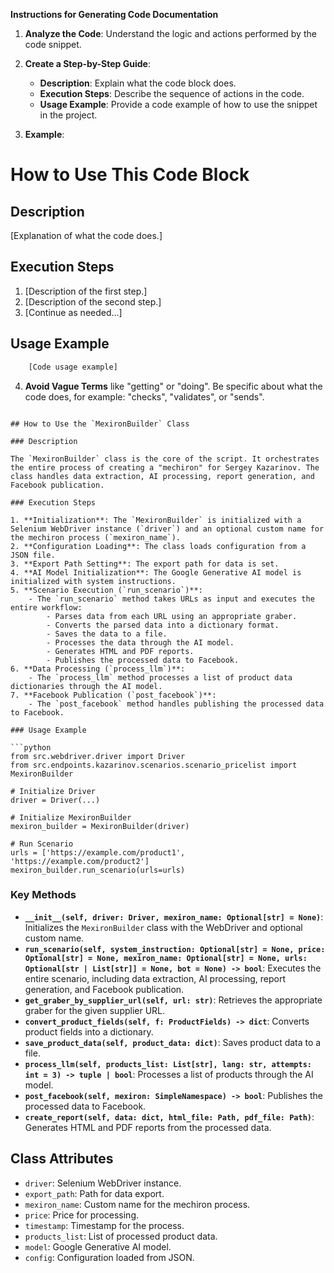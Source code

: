 **Instructions for Generating Code Documentation**

1. **Analyze the Code**: Understand the logic and actions performed by the code snippet.

2. **Create a Step-by-Step Guide**:
    - **Description**: Explain what the code block does.
    - **Execution Steps**: Describe the sequence of actions in the code.
    - **Usage Example**: Provide a code example of how to use the snippet in the project.

3. **Example**:

How to Use This Code Block
=========================================================================================

Description
-------------------------
[Explanation of what the code does.]

Execution Steps
-------------------------
1. [Description of the first step.]
2. [Description of the second step.]
3. [Continue as needed...]

Usage Example
-------------------------

```python
    [Code usage example]
```

4. **Avoid Vague Terms** like "getting" or "doing". Be specific about what the code does, for example: "checks", "validates", or "sends".
```

## How to Use the `MexironBuilder` Class

### Description

The `MexironBuilder` class is the core of the script. It orchestrates the entire process of creating a "mechiron" for Sergey Kazarinov. The class handles data extraction, AI processing, report generation, and Facebook publication. 

### Execution Steps

1. **Initialization**: The `MexironBuilder` is initialized with a Selenium WebDriver instance (`driver`) and an optional custom name for the mechiron process (`mexiron_name`).
2. **Configuration Loading**: The class loads configuration from a JSON file.
3. **Export Path Setting**: The export path for data is set.
4. **AI Model Initialization**: The Google Generative AI model is initialized with system instructions.
5. **Scenario Execution (`run_scenario`)**:
    - The `run_scenario` method takes URLs as input and executes the entire workflow:
        - Parses data from each URL using an appropriate graber.
        - Converts the parsed data into a dictionary format.
        - Saves the data to a file.
        - Processes the data through the AI model.
        - Generates HTML and PDF reports.
        - Publishes the processed data to Facebook.
6. **Data Processing (`process_llm`)**:
    - The `process_llm` method processes a list of product data dictionaries through the AI model. 
7. **Facebook Publication (`post_facebook`)**:
    - The `post_facebook` method handles publishing the processed data to Facebook.

### Usage Example

```python
from src.webdriver.driver import Driver
from src.endpoints.kazarinov.scenarios.scenario_pricelist import MexironBuilder

# Initialize Driver
driver = Driver(...)

# Initialize MexironBuilder
mexiron_builder = MexironBuilder(driver)

# Run Scenario
urls = ['https://example.com/product1', 'https://example.com/product2']
mexiron_builder.run_scenario(urls=urls)
```

### Key Methods

- **`__init__(self, driver: Driver, mexiron_name: Optional[str] = None)`**: Initializes the `MexironBuilder` class with the WebDriver and optional custom name.
- **`run_scenario(self, system_instruction: Optional[str] = None, price: Optional[str] = None, mexiron_name: Optional[str] = None, urls: Optional[str | List[str]] = None, bot = None) -> bool`**: Executes the entire scenario, including data extraction, AI processing, report generation, and Facebook publication.
- **`get_graber_by_supplier_url(self, url: str)`**: Retrieves the appropriate graber for the given supplier URL.
- **`convert_product_fields(self, f: ProductFields) -> dict`**: Converts product fields into a dictionary.
- **`save_product_data(self, product_data: dict)`**: Saves product data to a file.
- **`process_llm(self, products_list: List[str], lang: str, attempts: int = 3) -> tuple | bool`**: Processes a list of products through the AI model.
- **`post_facebook(self, mexiron: SimpleNamespace) -> bool`**: Publishes the processed data to Facebook.
- **`create_report(self, data: dict, html_file: Path, pdf_file: Path)`**: Generates HTML and PDF reports from the processed data.

## Class Attributes

- `driver`: Selenium WebDriver instance.
- `export_path`: Path for data export.
- `mexiron_name`: Custom name for the mechiron process.
- `price`: Price for processing.
- `timestamp`: Timestamp for the process.
- `products_list`: List of processed product data.
- `model`: Google Generative AI model.
- `config`: Configuration loaded from JSON.